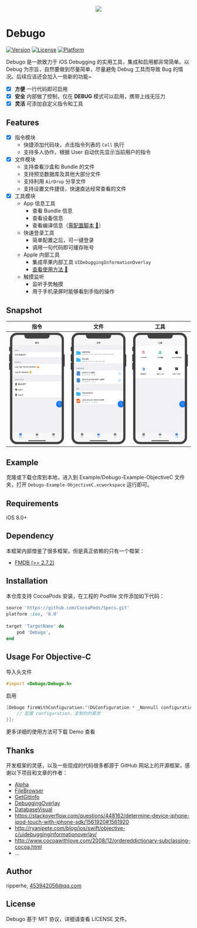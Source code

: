 
<p align="center">
  <img src="https://raw.githubusercontent.com/ripperhe/Debugo/master/docs/_media/debugo.png" />
</p>

# Debugo

[![Version](https://img.shields.io/cocoapods/v/Debugo.svg?style=flat)](https://cocoapods.org/pods/Debugo)
[![License](https://img.shields.io/cocoapods/l/Debugo.svg?style=flat)](https://cocoapods.org/pods/Debugo)
[![Platform](https://img.shields.io/cocoapods/p/Debugo.svg?style=flat)](https://cocoapods.org/pods/Debugo)

Debugo 是一款致力于 iOS Debugging 的实用工具，集成和启用都非常简单。以 Debug 为宗旨，自然要做到尽量简单，尽量避免 Debug 工具而导致 Bug 的情况。后续应该还会加入一些新的功能~

- [x] **方便** 一行代码即可启用
- [x] **安全** 内部做了控制，仅在 **DEBUG** 模式可以启用，携带上线无压力
- [x] **灵活** 可添加自定义指令和工具

## Features

* [x] 指令模块
	* 快捷添加代码块，点击指令列表的 `Cell` 执行
	* 支持多人协作，根据 User 自动优先显示当前用户的指令
* [x] 文件模块
	* 支持查看沙盒和 Bundle 的文件
	* 支持预览数据库及其他大部分文件
	* 支持利用 `AirDrop` 分享文件
	* 支持设置文件捷径，快速直达经常查看的文件
* [x] 工具模块
	* App 信息工具
		* 查看 Bundle 信息
		* 查看设备信息
		* 查看编译信息（[需配置脚本 🚀](https://github.com/ripperhe/Debugo/blob/master/docs/build-info.md)）
	* 快速登录工具
		* 简单配置之后，可一键登录
		* 调用一句代码即可缓存账号
	* Apple 内部工具
 		* 集成苹果内部工具 `UIDebuggingInformationOverlay`
		* [查看使用方法 🚀](http://ryanipete.com/blog/ios/swift/objective-c/uidebugginginformationoverlay/)
	* 触摸监听
		* 监听手势触摸
		* 用于手机录屏时能够看到手指的操作

## Snapshot

<!--![](https://raw.githubusercontent.com/ripperhe/Resource/master/20180930/debugo.gif)
-->

| 指令 | 文件 | 工具 |
|:---: |:---:| :---: |
| ![](docs/_media/debugo_action.png) | ![](docs/_media/debugo_file.png) | ![](docs/_media/debugo_plugin.png )|

## Example

克隆或下载仓库到本地，进入到 Example/Debugo-Example-ObjectiveC 文件夹，打开 `Debugo-Example-ObjectiveC.xcworkspace` 运行即可。

## Requirements

iOS 8.0+

## Dependency

本框架内部借鉴了很多框架，但是真正依赖的只有一个框架：

* [FMDB (>= 2.7.2)](https://github.com/ccgus/fmdb)

## Installation

本仓库支持 CocoaPods 安装，在工程的 Podfile 文件添加如下代码：

```ruby
source 'https://github.com/CocoaPods/Specs.git'
platform :ios, '8.0'

target 'TargetName' do
	pod 'Debugo',
end
```

## Usage For Objective-C

导入头文件

```objectivec
#import <Debugo/Debugo.h>
```

启用

```objectivec
[Debugo fireWithConfiguration:^(DGConfiguration * _Nonnull configuration) {
    // 配置 configuration，定制你的需求
}];
```

更多详细的使用方法可下载 Demo 查看

## Thanks

开发框架的灵感，以及一些现成的代码很多都源于 GitHub 网站上的开源框架，感谢以下项目和文章的作者：

* [Alpha](https://github.com/Legoless/Alpha)
* [FileBrowser](https://github.com/marmelroy/FileBrowser)
* [GetGitInfo](https://github.com/y500/GetGitInfo)
* [DebuggingOverlay](https://gist.github.com/IMcD23/1fda47126429df43cc989d02c1c5e4a0)
* [DatabaseVisual](https://github.com/YanPengImp/DatabaseVisual)
* <https://stackoverflow.com/questions/448162/determine-device-iphone-ipod-touch-with-iphone-sdk/1561920#1561920>
* <http://ryanipete.com/blog/ios/swift/objective-c/uidebugginginformationoverlay/>
* <http://www.cocoawithlove.com/2008/12/ordereddictionary-subclassing-cocoa.html>
* ...

## Author

ripperhe, 453942056@qq.com

## License

Debugo 基于 MIT 协议，详细请查看 LICENSE 文件。
